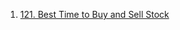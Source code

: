 1. [121. Best Time to Buy and Sell Stock](https://leetcode.com/problems/best-time-to-buy-and-sell-stock/)
